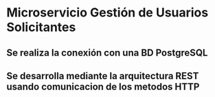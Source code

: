 # Microservicio Gestión de Usuarios Solicitantes

## Se realiza la conexión con una BD PostgreSQL

## Se desarrolla mediante la arquitectura REST usando comunicacion de los metodos HTTP